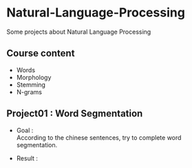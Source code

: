 # Natural-Language-Processing
Some projects about Natural Language Processing
>

## Course content
- Words
- Morphology
- Stemming
- N-grams
>

## Project01 : Word Segmentation
- Goal :       
According to the chinese sentences, try to complete word segmentation.      
>

- Result :      
>
